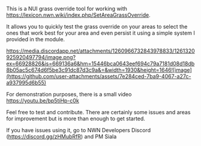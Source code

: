 This is a NUI grass override tool for working with https://lexicon.nwn.wiki/index.php/SetAreaGrassOverride.

It allows you to quickly test the grass override on your areas to select the ones that work best for your area and even persist it using a simple system I provided in the module.

https://media.discordapp.net/attachments/1260966732843978833/1261320925920497794/image.png?ex=66928826&is=669136a6&hm=15446bca0643eef694c79a7181d08d18db8b05ac5c674d6f5be3c91dc87d3c9a&=&width=1930&height=1646![image](https://github.com/user-attachments/assets/7e284ced-7ba9-4067-a27c-a937995d6b55)

For demonstration purposes, there is a small video https://youtu.be/bp5tiHp-c0k 

Feel free to test and contribute. There are certainly some issues and areas for improvement but is more than enough to get started.

If you have issues using it, go to NWN Developers Discord (https://discord.gg/zHMubRfR) and PM Siala
